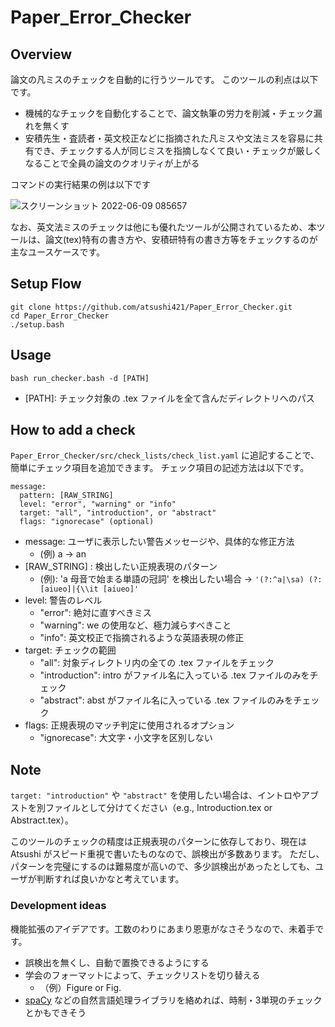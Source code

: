 # Paper_Error_Checker

## Overview
論文の凡ミスのチェックを自動的に行うツールです。
このツールの利点は以下です。
- 機械的なチェックを自動化することで、論文執筆の労力を削減・チェック漏れを無くす
- 安積先生・査読者・英文校正などに指摘された凡ミスや文法ミスを容易に共有でき、チェックする人が同じミスを指摘しなくて良い・チェックが厳しくなることで全員の論文のクオリティが上がる

コマンドの実行結果の例は以下です

![スクリーンショット 2022-06-09 085657](https://user-images.githubusercontent.com/55824710/172736685-6d2cd208-fb8f-48d2-bf45-471a820f2c39.png)

なお、英文法ミスのチェックは他にも優れたツールが公開されているため、本ツールは、論文(tex)特有の書き方や、安積研特有の書き方等をチェックするのが主なユースケースです。


## Setup Flow
```
git clone https://github.com/atsushi421/Paper_Error_Checker.git
cd Paper_Error_Checker
./setup.bash
```

## Usage
`bash run_checker.bash -d [PATH]`
- [PATH]: チェック対象の .tex ファイルを全て含んだディレクトリへのパス

## How to add a check
`Paper_Error_Checker/src/check_lists/check_list.yaml` に追記することで、簡単にチェック項目を追加できます。
チェック項目の記述方法は以下です。
```
message:
  pattern: [RAW_STRING]
  level: "error", "warning" or "info"
  target: "all", "introduction", or "abstract"
  flags: "ignorecase" (optional)
```
- message: ユーザに表示したい警告メッセージや、具体的な修正方法
    - (例) a -> an
- [RAW_STRING] : 検出したい正規表現のパターン
    - (例): 'a 母音で始まる単語の冠詞' を検出したい場合 ->
    `'(?:^a|\sa) (?:[aiueo]|{\\it [aiueo]'`
- level: 警告のレベル
    - "error": 絶対に直すべきミス
    - "warning": we の使用など、極力減らすべきこと
    - "info": 英文校正で指摘されるような英語表現の修正
- target: チェックの範囲
    - "all": 対象ディレクトリ内の全ての .tex ファイルをチェック
    - "introduction": intro がファイル名に入っている .tex ファイルのみをチェック
    - "abstract": abst がファイル名に入っている .tex ファイルのみをチェック
- flags: 正規表現のマッチ判定に使用されるオプション
    - "ignorecase": 大文字・小文字を区別しない

## Note
`target: "introduction"` や `"abstract"` を使用したい場合は、イントロやアブストを別ファイルとして分けてください（e.g., Introduction.tex or Abstract.tex）。

このツールのチェックの精度は正規表現のパターンに依存しており、現在は Atsushi がスピード重視で書いたものなので、誤検出が多数あります。
ただし、パターンを完璧にするのは難易度が高いので、多少誤検出があったとしても、ユーザが判断すれば良いかなと考えています。

### Development ideas
機能拡張のアイデアです。工数のわりにあまり恩恵がなさそうなので、未着手です。
- 誤検出を無くし、自動で置換できるようにする
- 学会のフォーマットによって、チェックリストを切り替える
    - （例）Figure or Fig.
- [spaCy](https://spacy.io/api) などの自然言語処理ライブラリを絡めれば、時制・3単現のチェックとかもできそう
